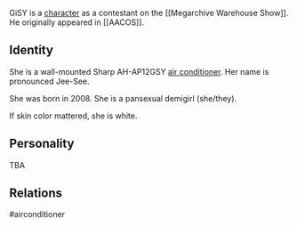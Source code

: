 GiSY is a [character](Characters) as a contestant on the [[Megarchive Warehouse Show]]. He originally appeared in [[AACOS]].


## Identity

She is a wall-mounted Sharp AH-AP12GSY [air conditioner](Air%20Conditioners.md). Her name is pronounced Jee-See.

She was born in 2008. She is a pansexual demigirl (she/they).

If skin color mattered, she is white.

## Personality
TBA

## Relations

#airconditioner 